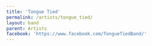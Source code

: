 ```yaml
---
title: 'Tongue Tied'
permalink: /artists/tongue_tied/
layout: band
parent: Artists
facebook: 'https://www.facebook.com/TongueTiedBand/'
---
```

